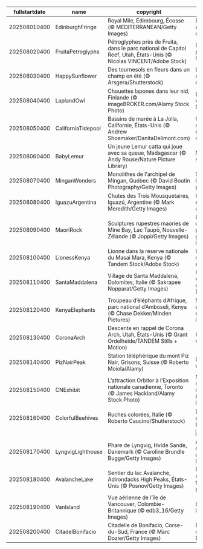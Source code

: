 |fullstartdate|name|copyright|title|image|
|--|--|--|--|--|
202508010400|EdinburghFringe|Royal Mile, Édimbourg, Écosse (© MEDITERRANEAN/Getty Images)|Bienvenue au Fringe d’Édimbourg!|![](/fr-CA/2025/08/202508010400EdinburghFringe.jpg)|
202508020400|FruitaPetroglyphs|Pétroglyphes près de Fruita, dans le parc national de Capitol Reef, Utah, États-Unis (© Nicolas VINCENT/Adobe Stock)|Les pierres parlent à Capitol Reef|![](/fr-CA/2025/08/202508020400FruitaPetroglyphs.jpg)|
202508030400|HappySunflower|Des tournesols en fleurs dans un champ en été (© Arsgera/Shutterstock)|Les petits soleils des champs|![](/fr-CA/2025/08/202508030400HappySunflower.jpg)|
202508040400|LaplandOwl|Chouettes lapones dans leur nid, Finlande (© imageBROKER.com/Alamy Stock Photo)|La sagesse venue du Nord|![](/fr-CA/2025/08/202508040400LaplandOwl.jpg)|
202508050400|CaliforniaTidepool|Bassins de marée à La Jolla, Californie, États-Unis (© Andrew Shoemaker/DanitaDelimont.com)|Quand la mer façonne des mondes miniatures|![](/fr-CA/2025/08/202508050400CaliforniaTidepool.jpg)|
202508060400|BabyLemur|Un jeune Lemur catta qui joue avec sa queue, Madagascar (© Andy Rouse/Nature Picture Library)|Naître, jouer, survivre|![](/fr-CA/2025/08/202508060400BabyLemur.jpg)|
202508070400|MinganWonders|Monolithes de l'archipel de Mingan, Québec (© David Boutin Photography/Getty Images)|Sculptés par le temps qui passe|![](/fr-CA/2025/08/202508070400MinganWonders.jpg)|
202508080400|IguazuArgentina|Chutes des Trois Mousquetaires, Iguazú, Argentine (© Mark Meredith/Getty Images)|Un pour tous et tous pour un!|![](/fr-CA/2025/08/202508080400IguazuArgentina.jpg)|
202508090400|MaoriRock|Sculptures rupestres maories de Mine Bay, Lac Taupō, Nouvelle-Zélande (© Joppi/Getty Images)|La mémoire des premiers peuples gravée dans la roche|![](/fr-CA/2025/08/202508090400MaoriRock.jpg)|
202508100400|LionessKenya|Lionne dans la réserve nationale du Masai Mara, Kenya (© Tandem Stock/Adobe Stock)|Un rugissement en sursis|![](/fr-CA/2025/08/202508100400LionessKenya.jpg)|
202508110400|SantaMaddalena|Village de Santa Maddalena, Dolomites, Italie (© Sakrapee Nopparat/Getty Images)|Un tableau vivant au cœur des Dolomites|![](/fr-CA/2025/08/202508110400SantaMaddalena.jpg)|
202508120400|KenyaElephants|Troupeau d’éléphants d’Afrique, parc national d’Amboseli, Kenya (© Chase Dekker/Minden Pictures)|Mémoire d’éléphant, cœur immense|![](/fr-CA/2025/08/202508120400KenyaElephants.jpg)|
202508130400|CoronaArch|Descente en rappel de Corona Arch, Utah, États-Unis (© Grant Ordelheide/TANDEM Stills + Motion)|Une fenêtre vers l’infini|![](/fr-CA/2025/08/202508130400CoronaArch.jpg)|
202508140400|PizNairPeak|Station téléphérique du mont Piz Nair, Grisons, Suisse (© Roberto Moiola/Alamy)|Le sommet des Grisons|![](/fr-CA/2025/08/202508140400PizNairPeak.jpg)|
202508150400|CNExhibit|L’attraction Orbitor à l’Exposition nationale canadienne, Toronto (© James Hackland/Alamy Stock Photo)|Manèges, musique et magie : bienvenue à l’Ex!|![](/fr-CA/2025/08/202508150400CNExhibit.jpg)|
202508160400|ColorfulBeehives|Ruches colorées, Italie (© Roberto Caucino/Shutterstock)|Des ruches qui font le buzzzzzz!|![](/fr-CA/2025/08/202508160400ColorfulBeehives.jpg)|
||||![](/fr-CA/2025/08/.jpg)|
202508170400|LyngvigLighthouse|Phare de Lyngvig, Hvide Sande, Danemark (© Caroline Brundle Bugge/Getty Images)|Au rythme des phares, d’un océan à l’autre|![](/fr-CA/2025/08/202508170400LyngvigLighthouse.jpg)|
202508180400|AvalancheLake|Sentier du lac Avalanche, Adirondacks High Peaks, États-Unis (© Posnov/Getty Images)|Randonnée sauvage en terre glaciaire|![](/fr-CA/2025/08/202508180400AvalancheLake.jpg)|
202508190400|VanIsland|Vue aérienne de l’île de Vancouver, Colombie-Britannique (© edb3_16/Getty Images)|L’île de tous les possibles|![](/fr-CA/2025/08/202508190400VanIsland.jpg)|
202508200400|CitadelBonifacio|Citadelle de Bonifacio, Corse-du-Sud, France (© Marc Dozier/Getty Images)|Entre ciel et mer, Bonifacio|![](/fr-CA/2025/08/202508200400CitadelBonifacio.jpg)|

